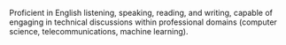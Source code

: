 Proficient in English listening, speaking, reading, and writing, capable of engaging in technical discussions within professional domains (computer science, telecommunications, machine learning).